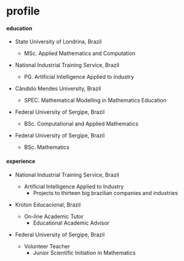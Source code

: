# profile
#### education
* State University of Londrina, Brazil
  * MSc. Applied Mathematics and Computation

* National Industrial Training Service, Brazil
  * PG. Artificial Intelligence Applied to Industry

* Cândido Mendes University, Brazil
  * SPEC. Mathematical Modelling in Mathematics Education

* Federal University of Sergipe, Brazil
  * BSc. Computational and Applied Mathematics

* Federal University of Sergipe, Brazil
  * BSc. Mathematics
  
#### experience
* National Industrial Training Service, Brazil
  * Artificial Intelligence Applied to Industry
    * Projects to thirteen big brazilian companies and industries

* Kroton Educacional, Brazil
  * On-line Academic Tutor
    * Educational Academic Advisor

* Federal University of Sergipe, Brazil
  * Volunteer Teacher
    * Junior Scientific Initiation in Mathematics
